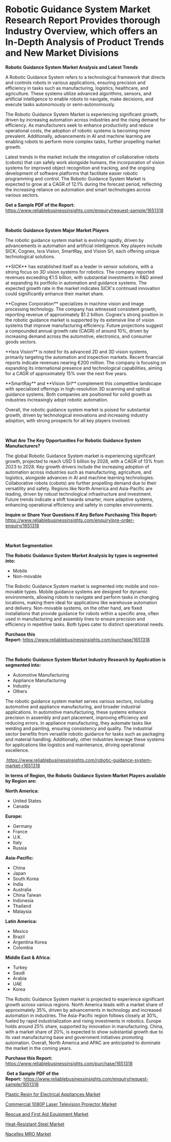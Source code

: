 <p><h1>Robotic Guidance System Market Research Report Provides thorough Industry Overview, which offers an In-Depth Analysis of Product Trends and New Market Divisions</h1></p><p><strong>Robotic Guidance System Market Analysis and Latest Trends</strong></p>
<p><p>A Robotic Guidance System refers to a technological framework that directs and controls robots in various applications, ensuring precision and efficiency in tasks such as manufacturing, logistics, healthcare, and agriculture. These systems utilize advanced algorithms, sensors, and artificial intelligence to enable robots to navigate, make decisions, and execute tasks autonomously or semi-autonomously.</p><p>The Robotic Guidance System Market is experiencing significant growth, driven by increasing automation across industries and the rising demand for efficiency. As manufacturers seek to enhance productivity and reduce operational costs, the adoption of robotic systems is becoming more prevalent. Additionally, advancements in AI and machine learning are enabling robots to perform more complex tasks, further propelling market growth.</p><p>Latest trends in the market include the integration of collaborative robots (cobots) that can safely work alongside humans, the incorporation of vision systems for improved object recognition and tracking, and the ongoing development of software platforms that facilitate easier robotic programming and control. The Robotic Guidance System Market is expected to grow at a CAGR of 12.1% during the forecast period, reflecting the increasing reliance on automation and smart technologies across various sectors.</p></p>
<p><strong>Get a Sample PDF of the Report:&nbsp;</strong> <a href="https://www.reliablebusinessinsights.com/enquiry/request-sample/1651318?utm_campaign=62&utm_medium=2&utm_source=Github&utm_content=ia&utm_term=08122024&utm_id=robotic-guidance-system">https://www.reliablebusinessinsights.com/enquiry/request-sample/1651318</a></p>
<p>&nbsp;</p>
<p><strong>Robotic Guidance System Major Market Players</strong></p>
<p><p>The robotic guidance system market is evolving rapidly, driven by advancements in automation and artificial intelligence. Key players include SICK, Cognex, Isra Vision, SmartRay, and Vision Srl, each offering unique technological solutions.</p><p>**SICK** has established itself as a leader in sensor solutions, with a strong focus on 3D vision systems for robotics. The company reported revenues exceeding €1.5 billion, with substantial investments in R&D aimed at expanding its portfolio in automation and guidance systems. The expected growth rate in the market indicates SICK's continued innovation could significantly enhance their market share.</p><p>**Cognex Corporation** specializes in machine vision and image processing technology. The company has witnessed consistent growth, reporting revenue of approximately $1.2 billion. Cognex's strong position in the robotic guidance market is supported by its extensive line of vision systems that improve manufacturing efficiency. Future projections suggest a compounded annual growth rate (CAGR) of around 10%, driven by increasing demand across the automotive, electronics, and consumer goods sectors.</p><p>**Isra Vision** is noted for its advanced 2D and 3D vision systems, primarily targeting the automation and inspection markets. Recent financial reports indicate revenues nearing €200 million. The company is focusing on expanding its international presence and technological capabilities, aiming for a CAGR of approximately 15% over the next five years.</p><p>**SmartRay** and **Vision Srl** complement this competitive landscape with specialized offerings in high-resolution 3D scanning and optical guidance systems. Both companies are positioned for solid growth as industries increasingly adopt robotic automation.</p><p>Overall, the robotic guidance system market is poised for substantial growth, driven by technological innovations and increasing industry adoption, with strong prospects for all key players involved.</p></p>
<p>&nbsp;</p>
<p><strong>What Are The Key Opportunities For Robotic Guidance System Manufacturers?</strong></p>
<p><p>The global Robotic Guidance System market is experiencing significant growth, projected to reach USD 5 billion by 2028, with a CAGR of 13% from 2023 to 2028. Key growth drivers include the increasing adoption of automation across industries such as manufacturing, agriculture, and logistics, alongside advances in AI and machine learning technologies. Collaborative robots (cobots) are further propelling demand due to their versatility and safety. Regions like North America and Asia-Pacific are leading, driven by robust technological infrastructure and investment. Future trends indicate a shift towards smarter, more adaptive systems, enhancing operational efficiency and safety in complex environments.</p></p>
<p><strong>Inquire or Share Your Questions If Any Before Purchasing This Report:</strong> <a href="https://www.reliablebusinessinsights.com/enquiry/pre-order-enquiry/1651318?utm_campaign=62&utm_medium=2&utm_source=Github&utm_content=ia&utm_term=08122024&utm_id=robotic-guidance-system">https://www.reliablebusinessinsights.com/enquiry/pre-order-enquiry/1651318</a></p>
<p>&nbsp;</p>
<p><strong>Market Segmentation</strong></p>
<p><strong>The Robotic Guidance System Market Analysis by types is segmented into:</strong></p>
<p><ul><li>Mobile</li><li>Non-movable</li></ul></p>
<p><p>The Robotic Guidance System market is segmented into mobile and non-movable types. Mobile guidance systems are designed for dynamic environments, allowing robots to navigate and perform tasks in changing locations, making them ideal for applications like warehouse automation and delivery. Non-movable systems, on the other hand, are fixed installations that provide guidance for robots within a specific area, often used in manufacturing and assembly lines to ensure precision and efficiency in repetitive tasks. Both types cater to distinct operational needs.</p></p>
<p><strong>Purchase this Report:&nbsp;</strong><a href="https://www.reliablebusinessinsights.com/purchase/1651318?utm_campaign=62&utm_medium=2&utm_source=Github&utm_content=ia&utm_term=08122024&utm_id=robotic-guidance-system">https://www.reliablebusinessinsights.com/purchase/1651318</a></p>
<p>&nbsp;</p>
<p><strong>The Robotic Guidance System Market Industry Research by Application is segmented into:</strong></p>
<p><ul><li>Automotive Manufacturing</li><li>Appliance Manufacturing</li><li>Industry</li><li>Others</li></ul></p>
<p><p>The robotic guidance system market serves various sectors, including automotive and appliance manufacturing, and broader industrial applications. In automotive manufacturing, these systems enhance precision in assembly and part placement, improving efficiency and reducing errors. In appliance manufacturing, they automate tasks like welding and painting, ensuring consistency and quality. The industrial sector benefits from versatile robotic guidance for tasks such as packaging and material handling. Additionally, other industries leverage these systems for applications like logistics and maintenance, driving operational excellence.</p></p>
<p><a href="https://www.reliablebusinessinsights.com/robotic-guidance-system-market-r1651318?utm_campaign=62&utm_medium=2&utm_source=Github&utm_content=ia&utm_term=08122024&utm_id=robotic-guidance-system">&nbsp;https://www.reliablebusinessinsights.com/robotic-guidance-system-market-r1651318</a></p>
<p><strong>In terms of Region, the Robotic Guidance System Market Players available by Region are:</strong></p>
<p>
    <p> <strong> North America: </strong>
        <ul>
            <li>United States</li>
            <li>Canada</li>
        </ul>
        </p> 
    <p> <strong> Europe: </strong>
        <ul>
            <li>Germany</li>
            <li>France</li>
            <li>U.K.</li>
            <li>Italy</li>
            <li>Russia</li>
        </ul>
        </p> 
    <p> <strong> Asia-Pacific: </strong>
        <ul>
            <li>China</li>
            <li>Japan</li>
            <li>South Korea</li>
            <li>India</li>
            <li>Australia</li>
            <li>China Taiwan</li>
            <li>Indonesia</li>
            <li>Thailand</li>
            <li>Malaysia</li>
        </ul>
        </p> 
    <p> <strong> Latin America: </strong>
        <ul>
            <li>Mexico</li>
            <li>Brazil</li>
            <li>Argentina Korea</li>
            <li>Colombia</li>
        </ul>
        </p> 
    <p> <strong> Middle East & Africa: </strong>
        <ul>
            <li>Turkey</li>
            <li>Saudi</li>
            <li>Arabia</li>
            <li>UAE</li>
            <li>Korea</li>
        </ul>
    </p>
    </p>
<p><p>The Robotic Guidance System market is projected to experience significant growth across various regions. North America leads with a market share of approximately 35%, driven by advancements in technology and increased automation in industries. The Asia-Pacific region follows closely at 30%, fueled by rapid industrialization and rising investments in robotics. Europe holds around 25% share, supported by innovation in manufacturing. China, with a market share of 20%, is expected to show substantial growth due to its vast manufacturing base and government initiatives promoting automation. Overall, North America and APAC are anticipated to dominate the market in the coming years.</p></p>
<p><strong>Purchase this Report: </strong><a href="https://www.reliablebusinessinsights.com/purchase/1651318?utm_campaign=62&utm_medium=2&utm_source=Github&utm_content=ia&utm_term=08122024&utm_id=robotic-guidance-system">https://www.reliablebusinessinsights.com/purchase/1651318</a></p>
<p>&nbsp;<strong>Get a Sample PDF of the Report:&nbsp;&nbsp;</strong><a href="https://www.reliablebusinessinsights.com/enquiry/request-sample/1651318?utm_campaign=62&utm_medium=2&utm_source=Github&utm_content=ia&utm_term=08122024&utm_id=robotic-guidance-system">https://www.reliablebusinessinsights.com/enquiry/request-sample/1651318</a></p>
<p><strong></strong></p>
<p><p><a href="https://www.linkedin.com/pulse/projected-revenue-growth-plastic-resin-electrical-appliances-vpnae?utm_campaign=62&utm_medium=2&utm_source=Github&utm_content=ia&utm_term=08122024&utm_id=robotic-guidance-system">Plastic Resin for Electrical Appliances Market</a></p><p><a href="https://www.linkedin.com/pulse/assessing-competition-commercial-1080p-laser-television-projector-qfvef?utm_campaign=62&utm_medium=2&utm_source=Github&utm_content=ia&utm_term=08122024&utm_id=robotic-guidance-system">Commercial 1080P Laser Television Projector Market</a></p><p><a href="https://www.linkedin.com/pulse/rescue-first-aid-equipment-market-scope-offering-deep-insights-jnquc?utm_campaign=62&utm_medium=2&utm_source=Github&utm_content=ia&utm_term=08122024&utm_id=robotic-guidance-system">Rescue and First Aid Equipment Market</a></p><p><a href="https://github.com/manesros8/Market-Research-Report-List-1/blob/main/heat-resistant-steel-market.md?utm_campaign=62&utm_medium=2&utm_source=Github&utm_content=ia&utm_term=08122024&utm_id=robotic-guidance-system">Heat-Resistant Steel Market</a></p><p><a href="https://github.com/WashimHussain441/Market-Research-Report-List-1/blob/main/nacelles-mro-market.md?utm_campaign=62&utm_medium=2&utm_source=Github&utm_content=ia&utm_term=08122024&utm_id=robotic-guidance-system">Nacelles MRO Market</a></p></p>